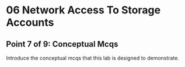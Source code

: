 # 06 Network Access To Storage Accounts

## Point 7 of 9: Conceptual Mcqs

Introduce the conceptual mcqs that this lab is designed to demonstrate.
